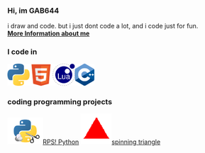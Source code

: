 <h3>Hi, im <b>GAB644</b></h3>
i draw and code. but i just dont code a lot, and i code just for fun.
<br><a href="https://sites.google.com/view/gab644/information"><b>More Information about me</b></a>


<h3>I code in</h3>
<img src="assets/Python.png" alt="Python" height="50" weight="50"><img src="assets/HTML.png" alt="HTML5" height="50" weight="50"><img src="assets/Lua.png" alt="Lua" height="50" weight="50"><img src="assets/C++.png" alt="C++" height="50" weight="50">

<h3>coding programming projects</h3>
<img src="https://raw.githubusercontent.com/GAB644/RPS-Python/refs/heads/main/Logo.png" height="60" weight="60"><a href="https://github.com/GAB644/RPS-Python">RPS! Python</a>
<img src="assets/sgf.png" height="70" weight="70"><a href="https://spinning-triangle.neocities.org">spinning triangle</a>




<!-- <br><br><br><br><br><br><br><br><br><br><br><br><br><br><br><br><br><br><br><br><br><br>
<img src="assets/97 Sem Título_20250724234747.png">
scrapped easter egg -->
